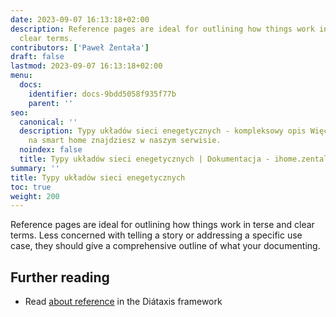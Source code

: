 ```yaml
---
date: 2023-09-07 16:13:18+02:00
description: Reference pages are ideal for outlining how things work in terse and
  clear terms.
contributors: ['Paweł Żentała']
draft: false
lastmod: 2023-09-07 16:13:18+02:00
menu:
  docs:
    identifier: docs-9bdd5058f935f77b
    parent: ''
seo:
  canonical: ''
  description: Typy układów sieci enegetycznych - kompleksowy opis Więcej informacji
    na smart home znajdziesz w naszym serwisie.
  noindex: false
  title: Typy układów sieci enegetycznych | Dokumentacja - ihome.zentala.io
summary: ''
title: Typy układów sieci enegetycznych
toc: true
weight: 200
---
```



Reference pages are ideal for outlining how things work in terse and clear terms. Less concerned with telling a story or addressing a specific use case, they should give a comprehensive outline of what your documenting.

## Further reading

- Read [about reference](https://diataxis.fr/reference/) in the Diátaxis framework

